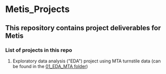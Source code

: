 # Metis_Projects
## This repository contains project deliverables for Metis
### List of projects in this repo
1. Exploratory data analysis ("EDA") project using MTA turnstile data (can be found in the [01_EDA_MTA folder](https://github.com/nkim500/Metis_Projects/tree/main/01_EDA_MTA))
